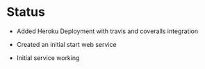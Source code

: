 # Status

- Added Heroku Deployment with travis and coveralls integration

- Created an initial start web service

- Initial service working
